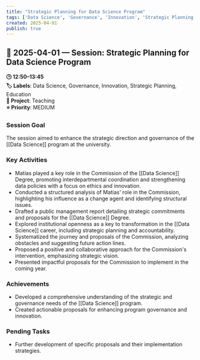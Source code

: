 ```yaml
---
title: "Strategic Planning for Data Science Program"
tags: ['Data Science', 'Governance', 'Innovation', 'Strategic Planning', 'Education']
created: 2025-04-01
publish: true
---
```


## 📅 2025-04-01 — Session: Strategic Planning for Data Science Program

**🕒 12:50–13:45**  
**🏷️ Labels**: Data Science, Governance, Innovation, Strategic Planning, Education  
**📂 Project**: Teaching  
**⭐ Priority**: MEDIUM  


### Session Goal
The session aimed to enhance the strategic direction and governance of the [[Data Science]] program at the university.

### Key Activities
- Matías played a key role in the Commission of the [[Data Science]] Degree, promoting interdepartmental coordination and strengthening data policies with a focus on ethics and innovation.
- Conducted a structured analysis of Matías' role in the Commission, highlighting his influence as a change agent and identifying structural issues.
- Drafted a public management report detailing strategic commitments and proposals for the [[Data Science]] Degree.
- Explored institutional openness as a key to transformation in the [[Data Science]] career, including strategic planning and accountability.
- Systematized the journey and proposals of the Commission, analyzing obstacles and suggesting future action lines.
- Proposed a positive and collaborative approach for the Commission's intervention, emphasizing strategic vision.
- Presented impactful proposals for the Commission to implement in the coming year.

### Achievements
- Developed a comprehensive understanding of the strategic and governance needs of the [[Data Science]] program.
- Created actionable proposals for enhancing program governance and innovation.

### Pending Tasks
- Further development of specific proposals and their implementation strategies.
